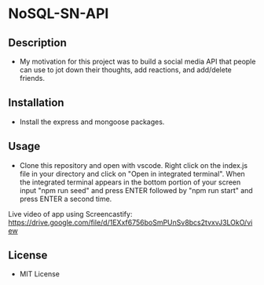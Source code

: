 # NoSQL-SN-API

## Description

- My motivation for this project was to build a social media API that people can use to jot down their thoughts, add reactions, and add/delete friends.

## Installation

- Install the express and mongoose packages.

## Usage

- Clone this repository and open with vscode. Right click on the index.js file in your directory and click on "Open in integrated terminal". When the integrated terminal appears in the bottom portion of your screen input "npm run seed" and press ENTER followed by "npm run start" and press ENTER a second time.

Live video of app using Screencastify: https://drive.google.com/file/d/1EXxf6756boSmPUnSv8bcs2tvxvJ3LOkO/view

## License

- MIT License
